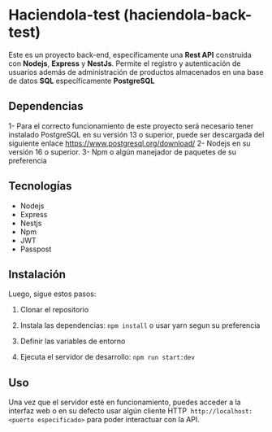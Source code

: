 
# Haciendola-test (haciendola-back-test)

Este es un proyecto back-end, específicamente una **Rest API** construida con **Nodejs**, **Express** y **NestJs**. Permite el registro y autenticación de usuarios además de administración de productos almacenados en una base de datos **SQL** específicamente **PostgreSQL**

## Dependencias

1- Para el correcto funcionamiento de este proyecto será necesario tener instalado PostgreSQL en su versión 13 o superior, puede ser descargada del siguiente enlace https://www.postgresql.org/download/
2- Nodejs en su versión 16 o superior.
3- Npm o algún manejador de paquetes de su preferencia

## Tecnologías

- Nodejs
- Express
- Nestjs
- Npm
- JWT
- Passpost

## Instalación

Luego, sigue estos pasos:

1. Clonar el repositorio

2. Instala las dependencias: `npm install` o usar yarn segun su preferencia

3. Definir las variables de entorno

4. Ejecuta el servidor de desarrollo: `npm run start:dev`

## Uso

Una vez que el servidor esté en funcionamiento, puedes acceder a la interfaz web o en su defecto usar algún cliente HTTP  `http://localhost:<puerto especificado>` para poder interactuar con la API.
